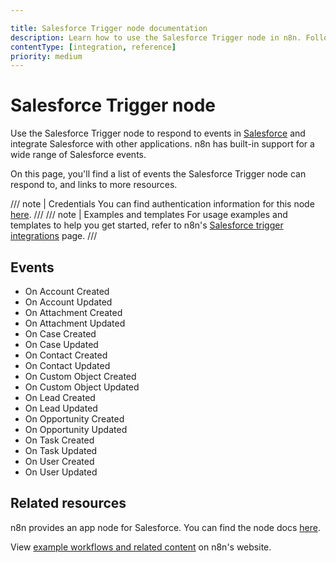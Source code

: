 ```yaml
---

title: Salesforce Trigger node documentation
description: Learn how to use the Salesforce Trigger node in n8n. Follow technical documentation to integrate Salesforce Trigger node into your workflows.
contentType: [integration, reference]
priority: medium
---
```


# Salesforce Trigger node

Use the Salesforce Trigger node to respond to events in [Salesforce](https://login.salesforce.com/) and integrate Salesforce with other applications. n8n has built-in support for a wide range of Salesforce events.

On this page, you'll find a list of events the Salesforce Trigger node can respond to, and links to more resources.

///  note  | Credentials
You can find authentication information for this node [here](/integrations/builtin/credentials/salesforce.md).
///
///  note  | Examples and templates
For usage examples and templates to help you get started, refer to n8n's [Salesforce trigger integrations](https://n8n.io/integrations/salesforce-trigger/) page.
///

## Events

* On Account Created
* On Account Updated
* On Attachment Created
* On Attachment Updated
* On Case Created
* On Case Updated
* On Contact Created
* On Contact Updated
* On Custom Object Created
* On Custom Object Updated
* On Lead Created
* On Lead Updated
* On Opportunity Created
* On Opportunity Updated
* On Task Created
* On Task Updated
* On User Created
* On User Updated

## Related resources

n8n provides an app node for Salesforce. You can find the node docs [here](/integrations/builtin/app-nodes/n8n-nodes-base.salesforce.md).

View [example workflows and related content](https://n8n.io/integrations/salesforce-trigger/) on n8n's website.
